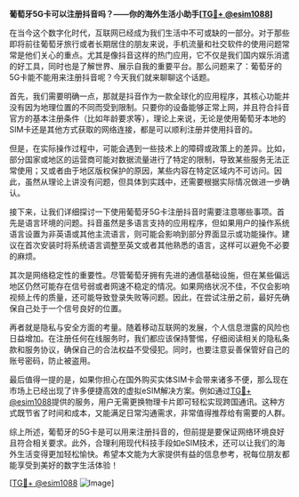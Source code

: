 **葡萄牙5G卡可以注册抖音吗？——你的海外生活小助手[[TG💪+ @esim1088](https://t.me/s/esim1088)]**

在当今这个数字化时代，互联网已经成为我们生活中不可或缺的一部分。对于那些即将前往葡萄牙旅行或者长期居住的朋友来说，手机流量和社交软件的使用问题常常是他们关心的重点。尤其是像抖音这样的热门应用，它不仅是我们国内娱乐消遣的好工具，同时也是了解世界、展示自我的重要平台。那么问题来了：葡萄牙的5G卡能不能用来注册抖音呢？今天我们就来聊聊这个话题。

首先，我们需要明确一点，那就是抖音作为一款全球化的应用程序，其核心功能并没有因为地理位置的不同而受到限制。只要你的设备能够正常上网，并且符合抖音官方的基本注册条件（比如年龄要求等），理论上来说，无论是使用葡萄牙本地的SIM卡还是其他方式获取的网络连接，都是可以顺利注册并使用抖音的。

但是，在实际操作过程中，可能会遇到一些技术上的障碍或政策上的差异。比如，部分国家或地区的运营商可能对数据流量进行了特定的限制，导致某些服务无法正常使用；又或者由于地区版权保护的原因，某些内容在特定区域内不可访问。因此，虽然从理论上讲没有问题，但具体到实践中，还需要根据实际情况做进一步确认。

接下来，让我们详细探讨一下使用葡萄牙5G卡注册抖音时需要注意哪些事项。首先是语言环境的问题。抖音虽然是多语言支持的应用程序，但如果用户的操作系统语言设置为非英语或其他主流语言，则可能会影响到部分界面显示或功能操作。建议在首次安装时将系统语言调整至英文或者其他熟悉的语言，这样可以避免不必要的麻烦。

其次是网络稳定性的重要性。尽管葡萄牙拥有先进的通信基础设施，但在某些偏远地区仍然可能存在信号弱或者网速不稳定的情况。如果网络状况不佳，不仅会影响视频上传的质量，还可能导致登录失败等问题。因此，在尝试注册之前，最好先确保自己处于一个信号良好的位置。

再者就是隐私与安全方面的考量。随着移动互联网的发展，个人信息泄露的风险也日益增加。在注册任何在线服务时，我们都应该保持警惕，仔细阅读相关的隐私条款和服务协议，确保自己的合法权益不受侵犯。同时，也要注意妥善保管好自己的账号密码，防止被盗用。

最后值得一提的是，如果你担心在国外购买实体SIM卡会带来诸多不便，那么现在市场上已经出现了许多便捷高效的虚拟eSIM解决方案。例如通过[TG💪+ @esim1088](https://t.me/s/esim1088)提供的服务，用户无需更换物理卡片即可轻松实现跨国通讯。这种方式既节省了时间和成本，又能满足日常沟通需求，非常值得推荐给有需要的人群。

综上所述，葡萄牙的5G卡是可以用来注册抖音的，但前提是要保证网络环境良好且符合相关要求。此外，合理利用现代科技手段如eSIM技术，还可以让我们的海外生活变得更加轻松愉快。希望本文能为大家提供有益的信息参考，祝每位朋友都能享受到美好的数字生活体验！

[[TG💪+ @esim1088](https://t.me/s/esim1088) ![Image](https://i.postimg.cc/4NQfJmqS/Snipaste-2025-05-13-00-14-12.png)]